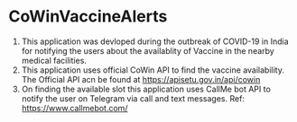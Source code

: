 # CoWinVaccineAlerts

1. This application was devloped during the outbreak of COVID-19 in India for notifying the users about the availablity of Vaccine in the nearby medical facilities.
2. This application uses official CoWin API to find the vaccine availability. The Official API acn be found at https://apisetu.gov.in/api/cowin
3. On finding the available slot this application uses CallMe bot API to notify the user on Telegram via call and text messages. Ref: https://www.callmebot.com/
